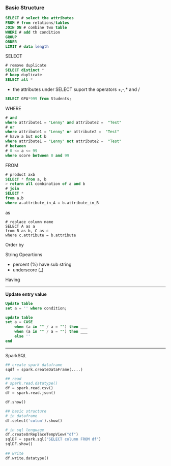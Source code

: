 ### Basic Structure

```sql
SELECT # select the attributes
FROM # from relations/tables
JOIN ON # combine two table
WHERE # add th condition
GROUP
ORDER
LIMIT # data length
```


SELECT

```sql
# remove duplicate
SELECT distinct *
# keep duplicate
SELECT all *
```
- the attributes under SELECT suport the operators +,-,* and /
```sql
SELECT GPA*999 from Students;
```

WHERE
```sql
# and
where attribute1 = "Lenny" and attribute2 =  "Test"
# or
where attribute1 = "Lenny" or attribute2 =  "Test"
# have a but not b
where attribute1 = "Lenny" not attribute2 =  "Test"
# between 
# 0 <= a <= 99
where score between 0 and 99
```

FROM

```sql
# product axb
SELECT * from a, b
> return all combination of a and b
# join
SELECT * 
from a,b 
where a.attribute_in_A = b.attribute_in_B
```

as
```Mysql
# replace column name
SELECT A as a
from B as b, C as c
where c.attribute = b.attribute
```

Order by


String Opeartions
- percent (%) have sub string 
- underscore (_)



Having


***

**Update entry value**
```sql
Update table
set a = '' where condition;

update table
set a = CASE
    when (a in "" / a = "") then ___
    when (a in "" / a = "") then ___
    else ''
end
```


***
 
SparkSQL

```python
## create spark dataframe
sqdf = spark.createDataFrame(....)

## read 
# spark.read.datatype()
df = spark.read.csv() 
df = spark.read.json()

df.show()

## basic structure
# in dataframe
df.select('colum').show()

# in sql lenguage
df.createOrReplaceTempView("df")
sqlDF = spark.sql("SELECT column FROM df")
sqlDF.show()
 
## write
df.write.datatype()
```
